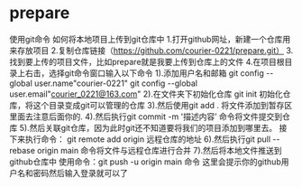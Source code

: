 # prepare
使用git命令 如何将本地项目上传到git仓库中
1.打开github网址，新建一个仓库用来存放项目
2.复制仓库链接（https://github.com/courier-0221/prepare.git）
3.找到要上传的项目文件，比如prepare就是我要上传到仓库上的文件
4.在项目根目录上右击，选择git命令窗口输入以下命令
1).添加用户名和邮箱
	git config --global user.name"courier-0221"
	git config --global user.email"courier_0221@163.com"
2).在文件夹下初始化仓库
	git init 初始化仓库，将这个目录变成git可以管理的仓库
3).然后使用git add . 将文件添加到暂存区里面去注意后面你的.
4).然后执行git commit -m '描述内容’ 命令将文件提交到仓库
5).然后关联git仓库，因为此时git还不知道要将我们的项目添加到哪里去。
	接下来执行命令：
	git remote add origin 远程仓库的地址
6).然后执行git pull --rebase origin main 命令将文件与远程仓库进行合并
7).然后将本地文件推送到github仓库中
	使用命令：git push -u origin main 命令
	这里会提示你的github用户名和密码然后输入登录就可以了
